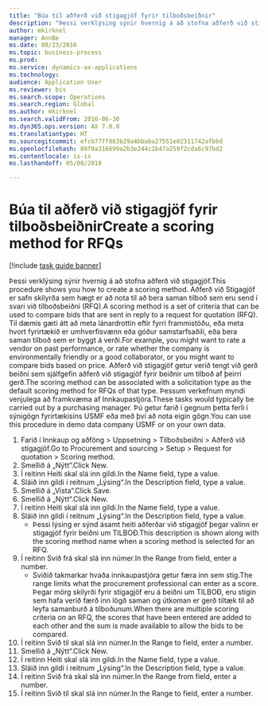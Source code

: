 ```yaml
--- 
title: "Búa til aðferð við stigagjöf fyrir tilboðsbeiðnir"
description: "Þessi verklýsing sýnir hvernig á að stofna aðferð við stigagjöf."
author: mkirknel
manager: AnnBe
ms.date: 08/23/2016
ms.topic: business-process
ms.prod: 
ms.service: dynamics-ax-applications
ms.technology: 
audience: Application User
ms.reviewer: bis
ms.search.scope: Operations
ms.search.region: Global
ms.author: mkirknel
ms.search.validFrom: 2016-06-30
ms.dyn365.ops.version: AX 7.0.0
ms.translationtype: HT
ms.sourcegitcommit: efcb77ff883b29a4bbaba27551e02311742afbbd
ms.openlocfilehash: 89f0a316699a2b3e244c1b47a259f2cda6c97bd2
ms.contentlocale: is-is
ms.lasthandoff: 05/08/2018

---
```

# <a name="create-a-scoring-method-for-rfqs"></a><span data-ttu-id="de3ee-103">Búa til aðferð við stigagjöf fyrir tilboðsbeiðnir</span><span class="sxs-lookup"><span data-stu-id="de3ee-103">Create a scoring method for RFQs</span></span>

[!include [task guide banner](../../includes/task-guide-banner.md)]

<span data-ttu-id="de3ee-104">Þessi verklýsing sýnir hvernig á að stofna aðferð við stigagjöf.</span><span class="sxs-lookup"><span data-stu-id="de3ee-104">This procedure shows you how to create a scoring method.</span></span> <span data-ttu-id="de3ee-105">Aðferð við Stigagjöf er safn skilyrða sem hægt er að nota til að bera saman tilboð sem eru send í svari við tilboðsbeiðni (RFQ).</span><span class="sxs-lookup"><span data-stu-id="de3ee-105">A scoring method is a set of criteria that can be used to compare bids that are sent in reply to a request for quotation (RFQ).</span></span> <span data-ttu-id="de3ee-106">Til dæmis gæti átt að meta lánardrottin eftir fyrri frammistöðu, eða meta hvort fyrirtækið er umhverfisvænn eða góður samstarfsaðili, eða bera saman tilboð sem er byggt á verði.</span><span class="sxs-lookup"><span data-stu-id="de3ee-106">For example, you might want to rate a vendor on past performance, or rate whether the company is environmentally friendly or a good collaborator, or you might want to compare bids based on price.</span></span> <span data-ttu-id="de3ee-107">Aðferð við stigagjöf getur verið tengt við gerð beiðni sem sjálfgefin aðferð við stigagjöf fyrir beiðnir um tilboð af þeirri gerð.</span><span class="sxs-lookup"><span data-stu-id="de3ee-107">The scoring method can be associated with a solicitation type as the default scoring method for RFQs of that type.</span></span> <span data-ttu-id="de3ee-108">Þessum verkefnum myndi venjulega að framkvæma af Innkaupastjóra.</span><span class="sxs-lookup"><span data-stu-id="de3ee-108">These tasks would typically be carried out by a purchasing manager.</span></span> <span data-ttu-id="de3ee-109">Þú getur farið í gegnum þetta ferli í sýnigögn fyrirtækisins USMF eða með því að nota eigin gögn.</span><span class="sxs-lookup"><span data-stu-id="de3ee-109">You can use this procedure in demo data company USMF or on your own data.</span></span>

1. <span data-ttu-id="de3ee-110">Farið í Innkaup og aðföng > Uppsetning > Tilboðsbeiðni > Aðferð við stigagjöf.</span><span class="sxs-lookup"><span data-stu-id="de3ee-110">Go to Procurement and sourcing > Setup > Request for quotation > Scoring method.</span></span>
2. <span data-ttu-id="de3ee-111">Smellið á „Nýtt“.</span><span class="sxs-lookup"><span data-stu-id="de3ee-111">Click New.</span></span>
3. <span data-ttu-id="de3ee-112">Í reitinn Heiti skal slá inn gildi.</span><span class="sxs-lookup"><span data-stu-id="de3ee-112">In the Name field, type a value.</span></span>
4. <span data-ttu-id="de3ee-113">Sláið inn gildi í reitnum „Lýsing“.</span><span class="sxs-lookup"><span data-stu-id="de3ee-113">In the Description field, type a value.</span></span>
5. <span data-ttu-id="de3ee-114">Smellið á „Vista“.</span><span class="sxs-lookup"><span data-stu-id="de3ee-114">Click Save.</span></span>
6. <span data-ttu-id="de3ee-115">Smellið á „Nýtt“.</span><span class="sxs-lookup"><span data-stu-id="de3ee-115">Click New.</span></span>
7. <span data-ttu-id="de3ee-116">Í reitinn Heiti skal slá inn gildi.</span><span class="sxs-lookup"><span data-stu-id="de3ee-116">In the Name field, type a value.</span></span>
8. <span data-ttu-id="de3ee-117">Sláið inn gildi í reitnum „Lýsing“.</span><span class="sxs-lookup"><span data-stu-id="de3ee-117">In the Description field, type a value.</span></span>
    * <span data-ttu-id="de3ee-118">Þessi lýsing er sýnd ásamt heiti aðferðar við stigagjöf þegar valinn er stigagjöf fyrir beiðni um TILBOÐ.</span><span class="sxs-lookup"><span data-stu-id="de3ee-118">This description is shown along with the scoring method name when a scoring method is selected for an RFQ.</span></span>  
9. <span data-ttu-id="de3ee-119">Í reitinn Svið frá skal slá inn númer.</span><span class="sxs-lookup"><span data-stu-id="de3ee-119">In the Range from field, enter a number.</span></span>
    * <span data-ttu-id="de3ee-120">Sviðið takmarkar hvaða innkaupastjóra getur færa inn sem stig.</span><span class="sxs-lookup"><span data-stu-id="de3ee-120">The range limits what the procurement professional can enter as a score.</span></span> <span data-ttu-id="de3ee-121">Þegar mörg skilyrði fyrir stigagjöf eru á beiðni um TILBOÐ, eru stigin sem hafa verið færð inn lögð saman og útkoman er gerð tiltæk til að leyfa samanburð á tilboðunum.</span><span class="sxs-lookup"><span data-stu-id="de3ee-121">When there are multiple scoring criteria on an RFQ, the scores that have been entered are added to each other and the sum is made available to allow the bids to be compared.</span></span>  
10. <span data-ttu-id="de3ee-122">Í reitinn Svið til skal slá inn númer.</span><span class="sxs-lookup"><span data-stu-id="de3ee-122">In the Range to field, enter a number.</span></span>
11. <span data-ttu-id="de3ee-123">Smellið á „Nýtt“.</span><span class="sxs-lookup"><span data-stu-id="de3ee-123">Click New.</span></span>
12. <span data-ttu-id="de3ee-124">Í reitinn Heiti skal slá inn gildi.</span><span class="sxs-lookup"><span data-stu-id="de3ee-124">In the Name field, type a value.</span></span>
13. <span data-ttu-id="de3ee-125">Sláið inn gildi í reitnum „Lýsing“.</span><span class="sxs-lookup"><span data-stu-id="de3ee-125">In the Description field, type a value.</span></span>
14. <span data-ttu-id="de3ee-126">Í reitinn Svið frá skal slá inn númer.</span><span class="sxs-lookup"><span data-stu-id="de3ee-126">In the Range from field, enter a number.</span></span>
15. <span data-ttu-id="de3ee-127">Í reitinn Svið til skal slá inn númer.</span><span class="sxs-lookup"><span data-stu-id="de3ee-127">In the Range to field, enter a number.</span></span>


